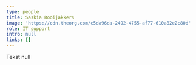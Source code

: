 ```yaml
---
type: people
title: Saskia Rooijakkers
image: 'https://cdn.theorg.com/c5da96da-2492-4755-af77-610a82e2c80d'
role: IT support
intro: null
links: []
---
```

Tekst null
